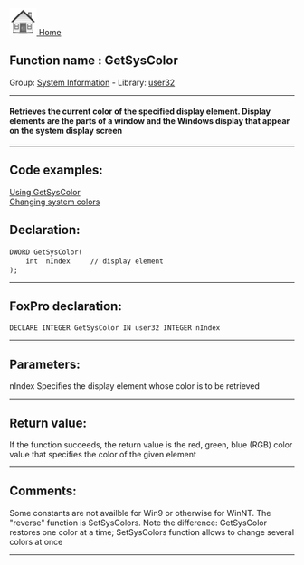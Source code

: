 [<img src="../../images/home.png"> Home ](https://github.com/VFPX/Win32API)  

## Function name : GetSysColor
Group: [System Information](../../functions_group.md#System_Information)  -  Library: [user32](../../../libraries.md#user32)  
***  


#### Retrieves the current color of the specified display element. Display elements are the parts of a window and the Windows display that appear on the system display screen
***  


## Code examples:
[Using GetSysColor](../../samples/sample_039.md)  
[Changing system colors](../../samples/sample_040.md)  

## Declaration:
```foxpro  
DWORD GetSysColor(
	int  nIndex 	// display element
);  
```  
***  


## FoxPro declaration:
```foxpro  
DECLARE INTEGER GetSysColor IN user32 INTEGER nIndex  
```  
***  


## Parameters:
nIndex
Specifies the display element whose color is to be retrieved  
***  


## Return value:
If the function succeeds, the return value is the red, green, blue (RGB) color value that specifies the color of the given element  
***  


## Comments:
Some constants are not availble for Win9 or otherwise for WinNT. The "reverse" function is SetSysColors. Note the difference: GetSysColor restores one color at a time; SetSysColors function allows to change several colors at once  
  
***  

